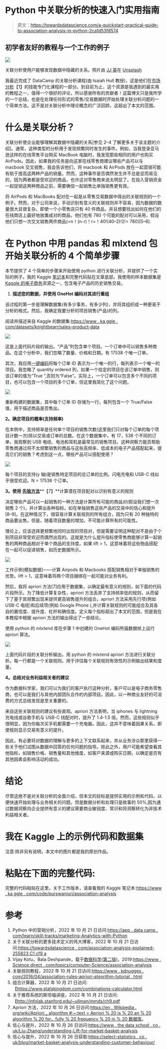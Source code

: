# Python 中关联分析的快速入门实用指南

> 原文：<https://towardsdatascience.com/a-quickstart-practical-guide-to-association-analysis-in-python-2ca1d53f8574>

## 初学者友好的教程与一个工作的例子

![](img/04dbb62d5e5560d2cfbf8c4bab60d7d0.png)

关联分析使用户能够发现数据中隐藏的关系。照片由 [JJ 英](https://unsplash.com/@jjying?utm_source=medium&utm_medium=referral)在 [Unsplash](https://unsplash.com?utm_source=medium&utm_medium=referral)

我最近完成了 DataCamp 的关联分析课程(由 Isaiah Hull 教授)，这是他们在[市场分析](https://app.datacamp.com/learn/skill-tracks/marketing-analytics-with-python)【1】的技能专门化课程的一部分。到目前为止，这个资源是我遇到的最实用的教程之一，值得一个很好的评论，所以感谢所有的贡献者！这篇博文只是我所学的一个总结，也是在处理任何形式的零售/交易数据时开始处理关联分析问题的一个简单方法。这不是对关联分析中理论概念的广泛回顾，这超出了本文的范围。

# 什么是关联分析？

关联分析使企业能够理解其数据中隐藏的关系[参见 2–4 了解更多关于该主题的介绍]。通常，这种类型的分析用于发现频繁同时发生的事件。例如，当我登录亚马逊这样的在线零售平台购买 MacBook 电脑时，我发现那些相同的用户也购买 AirPods。因此，如果我的任务是向这家在线零售商建议哪些产品可以与 macbook 交叉销售，我会告诉他们，将 macbook 和 AirPods 放在一起营销可能有助于提高这两种产品的销量。然而，这种事件是否偶然发生并不总是显而易见的，因为两者都是受欢迎的商品，也许这对零售商来说太明显了。在投入营销资金一起促销这两种商品之前，需要确信一起销售比单独销售更有效。

将 AirPods 和 MacBooks 配对在一起是从零售交易数据中得出的关联规则的一个例子。然而，对于公司来说，手动识别有意义的关联规则并不容易，因为数据的数量很大且很复杂。即使一个小零售店只有 40 件商品，并且想要找出如何在他们的在线商店上最好地放置成对的商品，他们也有 780 个可能的配对可以采用，假设他们只想一次交叉销售两件商品(=n！(n-r)！r=！40!(40–2)!2!= 780)[5–6].

# 在 Python 中用 pandas 和 mlxtend 包开始关联分析的 4 个简单步骤

本节提供了 4 个简单的步骤来开始使用 python 进行关联分析，并提供了一个实际的例子。我的 Kaggle [笔记本](https://www.kaggle.com/purswaninuri/association-analysis)和完整代码贴在文章底部。我使用的样本数据集是 [Kaggle 的电子商务](https://www.kaggle.com/datasets/knightbearr/sales-product-data)资源之一，包含电子产品的历史销售交易。

1.  **描述您的数据，并使用 OneHot 编码对其进行重组**

该过程的第一步是理解数据集(有多少事务，有多少列)，并将其组织成一种更易于分析的格式。然后，我确定我要分析的项目销售(产品)的列。

阅读并描述来自 Kaggle 的数据集:[https://www . ka ggle . com/datasets/knightbearr/sales-product-data](https://www.kaggle.com/datasets/knightbearr/sales-product-data)

![](img/92e36a88c85c0e340f345ada52d91712.png)

这是上面代码片段的输出。“产品”列包含单个项目。一个订单中可以销售多种商品。在这个分析中，我们忽略了数量、价格和日期。有 17538 个唯一订单。

其次，我应用[一键编码](https://machinelearningmastery.com/why-one-hot-encode-data-in-machine-learning/)将每个订单 ID 表示为一个唯一的行，每列表示一个唯一的项目。我忽略了 quantity ordered 列，如果一个给定的项目在该订单中销售，则该订单的值为“True ”,否则为“False”。实际上，一个订单可以包含多个不同的项目，也可以包含一个项目的多个订单，但这里我简化了这个问题。

![](img/3547997e010ebef2e813c4b79df1358a.png)

重新构建的数据集，其中每个订单 ID 存储为一行，每列包含一个 True/False 值，用于描述商品是否售出。

**2。确定项目的概率(支持频率)**

在本例中，支持频率是任何单个项目的销售次数(这里我们只对每个订单的每个项目计数一次)除以交易或订单的总数。在这个数据集中，有 17，538 个不同的订单，我观察到 USB 电缆、电池和耳机是最常见的销售项目。这种洞察力能否帮助零售商通过将不太频繁销售的商品与这些高频率、低成本的电子产品搭配起来，提高它们的销售？考虑到这一点，哪些产品可以搭配使用？

![](img/fd598221c59a5e8826b006bdf4acfc34.png)

每个项目的支持(y 轴)是销售特定项目的总订单的比例。闪电充电和 USB-C 线似乎很受欢迎。N = 17538 个订单。

**3。使用** [**先验方法**](https://en.wikipedia.org/wiki/Apriori_algorithm#:~:text=Apriori%20is%20an%20algorithm%20for,sufficiently%20often%20in%20the%20database.)**【7】**计算潜在项目配对以识别有意义的规则

决定哪些产品可以一起销售的一种方法是计算所有可能的商品对(假设我们想一次销售 2 个)，并计算出各种指标，如在单独销售这些产品的交易中的信心和提升[8–9]。在这种情况下，很容易计算关联规则的所有组合，因为只有 20 种独特的商品要出售。但是，随着项目数量的增加，不可能计算所有的可能性。

理论上，应该选择更频繁地同时出现的项目对，但是需要证明这种配对不是由于个别项目非常受欢迎而偶然出现的。这就是为什么提升指标使零售商能够计算一起销售的两种商品相对于单个商品的支持度。如果 lift > 1，这意味着将这些物品搭配在一起可以促进销售，如历史数据所示。

![](img/70098d8a3e5e489a44fdd9092934648d.png)

工作示例(模拟数据)——计算 Airpods 和 Macbooks 搭配销售相对于单独销售的优势。lift > 1，这意味着将两个项目捆绑在一起可能对业务有利。

然后，我将 apriori 方法[7]应用于数据集，以确定最有意义的规则，如下面的代码片段所示。为了降低计算复杂性，apriori 方法丢弃了支持频率低的规则，从而留下了基于其频繁出现来提供更高销售提升的组合。apriori 方法采用先行项(例如 USB-C 电缆)和后续项(例如 Google Phone ),并计算关联规则的可能组合及其各自的置信度、提升度、杠杆和确信度。定义每个指标超出了本文的范围，但是我在本教程中根据 apriori 方法的输出得出了一些结论。

使用 python 的 mlxtend 库在步骤 1 中创建的 OneHot 编码熊猫数据帧上运行 apriori 算法。

![](img/fb6a9eacdb9a9a2f513aad62c7784cbc.png)

上面代码片段的关联分析输出。用 python 的 mlxtend apriori 方法进行关联分析。每一行都是一个关联规则。用于评估每个关联规则有效性的示例输出结果和度量。

**4。总结对业务利益相关者的建议**

作为数据科学家，我们可以为我们的客户执行这种分析，客户可以是电子商务零售商，也可以是我们与其他内部团队合作的内部项目。因此，以一种商业友好的可消费的方式总结发现是至关重要的。

来自这些关联规则的建议有些直观。apriori 方法表明，当 iphones 与 lightning 充电线或谷歌手机与 USB-C 线配对时，提升了 1.4-1.5 倍。然而，这些规则似乎很明显，因为你每次买手机都需要一个充电器。因此，这并不意味着因果关系，即使规则显示交易有意义的提升。

因此，有必要将对数据的理解与更多的上下文联系起来，并从业务涉众那里获得一些关于他们试图从数据中回答的任何问题的指导。除此之外，用户可能希望查看其他指标，如销售价格、销售量和其他维度，如客户来源或购买日期，以确定是否有其他因素会影响活动的成功。

# 结论

尽管这绝不是对关联分析的全面介绍，但本文的目标是提供实用的示例和代码，以便快速开始处理与业务相关的问题。但是数据分析和处理只是故事的 50%,因为通过数据洞察向企业提供有意义的建议需要商业敏锐度、常识和将洞察转化为非技术利益相关者。

# 我在 Kaggle 上的示例代码和数据集

注意:除非另有说明，本文中的图片都是我的原创作品。

[](https://www.kaggle.com/code/purswaninuri/association-analysis)  [](https://www.kaggle.com/datasets/knightbearr/sales-product-data)  

# 粘贴在下面的完整代码:

完整的代码粘贴在这里。关于工作版本，请查看我的 Kaggle 笔记本:[https://www . ka ggle . com/code/purswaniuri/association-analysis](https://www.kaggle.com/code/purswaninuri/association-analysis)

# 参考

1.  Python 中的营销分析，2022 年 10 月 21 日访问:[https://app . data camp . com/learn/skill-tracks/marketing-Analytics-with-Python](https://app.datacamp.com/learn/skill-tracks/marketing-analytics-with-python)
2.  关于关联分析的更多技术定义的伟大博客，2022 年 10 月 21 日访问:[https://towardsdatascience . com/association-analysis-explained-255823 C1 cf9 a](/association-analysis-explained-255823c1cf9a)
3.  Vijay Kotu，Bala Deshpande，载于[数据科学(第二版)](https://www.sciencedirect.com/book/9780128147610/data-science)，2019:[https://www . Science direct . com/topics/computer-Science/association-analysis](https://www.sciencedirect.com/topics/computer-science/association-analysis)
4.  关联规则教程，2022 年 10 月 21 日访问:[https://www . kdnugges . com/2016/04/association-rules-apriori-algorithm-tutorial . html](https://www.kdnuggets.com/2016/04/association-rules-apriori-algorithm-tutorial.html)
5.  组合计算器，2022 年 10 月 21 日访问:【https://www.statskingdom.com/combinations-calculator.html 
6.  关于推荐系统的斯坦福讲座，2022 年 10 月 21 日访问:【http://infolab.stanford.edu/~ullman/mmds/ch9.pdf 
7.  Apriori 方法，2022 年 10 月 26 日访问:[https://en . Wikipedia . org/wiki/Apriori _ algorithm #:~:text = Apriori % 20 is % 20 an % 20 algorithm % 20 for，fully % 20 frequency % 20 in % 20 数据库](https://en.wikipedia.org/wiki/Apriori_algorithm#:~:text=Apriori%20is%20an%20algorithm%20for,sufficiently%20often%20in%20the%20database)。
8.  信心与提升，2022 年 10 月 26 日访问:[https://www . the data school . co . uk/Liu-Zhang/understanding-Lift-for-market-basket-analysis](https://www.thedataschool.co.uk/liu-zhang/understanding-lift-for-market-basket-analysis)
9.  信心与提升，2022 年 10 月 26 日获取:[https://select-statistics . co . uk/blog/market-basket-analysis-understanding-customer-behaviour/](https://select-statistics.co.uk/blog/market-basket-analysis-understanding-customer-behaviour/)